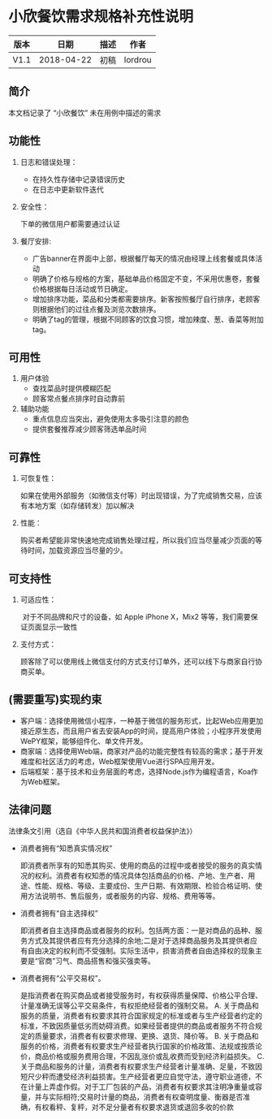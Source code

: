 # 小欣餐饮需求规格补充性说明

| 版本 |    日期    | 描述 |  作者   |
| :--: | :--------: | :--: | :-----: |
| V1.1 | 2018-04-22 | 初稿 | lordrou |

## 简介

本文档记录了 “小欣餐饮” 未在用例中描述的需求

## 功能性

1. 日志和错误处理：

   - 在持久性存储中记录错误历史
   - 在日志中更新软件迭代

2. 安全性：

   下单的微信用户都需要通过认证

3. 餐厅安排:

   - 广告banner在界面中上部，根据餐厅每天的情况由经理上线套餐或具体活动
   - 明确了价格与规格的方案，基础单品价格固定不变，不采用优惠卷，套餐价格根据每日活动或节日确定。
   - 增加排序功能，菜品和分类都需要排序。新客按照餐厅自行排序，老顾客则根据他们的过往点餐及浏览次数排序。
   - 明确了tag的管理，根据不同顾客的饮食习惯，增加辣度、葱、香菜等附加tag。

## 可用性

1. 用户体验
   - 查找菜品时提供模糊匹配
   - 顾客常点餐点排序时自动靠前
2. 辅助功能
   - 重点信息应当突出，避免使用太多吸引注意的颜色
   - 提供套餐推荐减少顾客筛选单品时间

## 可靠性

1. 可恢复性：

   ​	如果在使用外部服务（如微信支付等）时出现错误，为了完成销售交易，应该有本地方案（如存储转发）加以解决

2. 性能：

   ​	购买者希望能非常快速地完成销售处理过程，所以我们应当尽量减少页面的等待时间，加载资源应当尽量的少。

## 可支持性

1. 可适应性：

   ​	对于不同品牌和尺寸的设备，如 Apple iPhone X，Mix2 等等，我们需要保证页面显示一致性

2. 支付方式：

   ​	顾客除了可以使用线上微信支付的方式支付订单外，还可以线下与商家自行协商买单。

## (需要重写)实现约束

- 客户端：选择使用微信小程序，一种基于微信的服务形式，比起Web应用更加接近原生态，而且用户省去安装App的时间，提高用户体验；小程序开发使用WePY框架，能够组件化、单文件开发。
- 商家端：选择使用Web端，商家对产品的功能完整性有较高的需求；基于开发难度和社区活力的考虑，Web框架使用Vue进行SPA应用开发。
- 后端框架：基于技术和业务层面的考虑，选择Node.js作为编程语言，Koa作为Web框架。



## 法律问题

法律条文引用（选自《中华人民共和国消费者权益保护法》）

- 消费者拥有“知悉真实情况权” 

  ​	即消费者所享有的知悉其购买、使用的商品的过程中或者接受的服务的真实情况的权利。消费者有权知悉的情况具体包括商品的价格、产地、生产者、用途、性能、规格、等级、主要成份、生产日期、有效期限、检验合格证明、使用方法说明书、售后服务，或者服务的内容、规格、费用等等。 

- 消费者拥有“自主选择权”

  ​	即消费者自主选择商品或者服务的权利。包括两方面：一是对商品的品种、服务方式及其提供者应有充分选择的余地;二是对于选择商品服务及其提供者应有自由决定的权利而不受强制。实际生活中，损害消费者自由选择权的现象主要是“官商”习气、商品搭售和强买强卖等。

- 消费者拥有“公平交易权”。

  ​	是指消费者在购买商品或者接受服务时，有权获得质量保障、价格公平合理、计量准确无误等公平交易条件，有权拒绝经营者的强制交易。
  A. 关于商品和服务的质量，消费者有权要求其符合国家规定的标准或者与生产经营者约定的标准，不致因质量低劣而妨碍消费。如果经营者提供的商品或者服务不符合规定的质量要求，消费者有权要求修理、更换、退货、降价等。
  B. 关于商品和服务的价格，消费者有权要求生产经营者执行国家的价格政策、法规或按质论价，商品价格或服务费用合理，不因乱涨价或乱收费而受到经济利益损失。
  C. 关于商品和服务的计量，消费者有权要求生产经营者计量准确、足量，不致因短尺少秤而遭受经济利益损害。生产经营者更应自觉守法，遵守职业道德，不在计量上弄虚作假。对于工厂包装的产品，消费者有权要求其注明净重量或容量，并与实际相符;交易时计量的商品，消费者有权查明度量、衡器是否准确，有权看秤、复秤，对不足分量者有权要求退货或退回多收的价款
  
